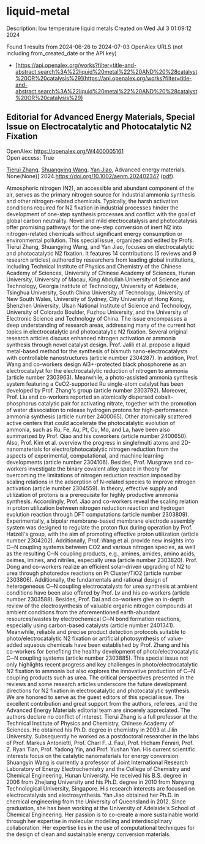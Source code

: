 # liquid-metal
Description: low temperature liquid metals
Created on Wed Jul  3 01:09:12 2024

Found 1 results from 2024-06-26 to 2024-07-03
OpenAlex URLS (not including from_created_date or the API key)
- [https://api.openalex.org/works?filter=title-and-abstract.search%3A%22liquid%20metal%22%20AND%20%28catalyst%20OR%20catalysis%29](https://api.openalex.org/works?filter=title-and-abstract.search%3A%22liquid%20metal%22%20AND%20%28catalyst%20OR%20catalysis%29)

## Editorial for Advanced Energy Materials, Special Issue on Electrocatalytic and Photocatalytic N2 Fixation   

OpenAlex: https://openalex.org/W4400005161    
Open access: True
    
[Tierui Zhang](https://openalex.org/A5042712935), [Shuangying Wang](https://openalex.org/A5043480619), [Yan Jiao](https://openalex.org/A5034195419), Advanced energy materials. None(None)] 2024.https://doi.org/10.1002/aenm.202402347 ([pdf](https://onlinelibrary.wiley.com/doi/pdfdirect/10.1002/aenm.202402347)).
    
Atmospheric nitrogen (N2), an accessible and abundant component of the air, serves as the primary nitrogen source for industrial ammonia synthesis and other nitrogen-related chemicals. Typically, the harsh activation conditions required for N2 fixation in industrial processes hinder the development of one-step synthesis processes and conflict with the goal of global carbon neutrality. Novel and mild electrocatalysis and photocatalysis offer promising pathways for the one-step conversion of inert N2 into nitrogen-related chemicals without significant energy consumption or environmental pollution. This special issue, organized and edited by Profs. Tierui Zhang, Shuangying Wang, and Yan Jiao, focuses on electrocatalytic and photocatalytic N2 fixation. It features 14 contributions (5 reviews and 9 research articles) authored by researchers from leading global institutions, including Technical Institute of Physics and Chemistry of the Chinese Academy of Sciences, University of Chinese Academy of Sciences, Hunan University, University of Macau, King Abdullah University of Science and Technology, Georgia Institute of Technology, University of Adelaide, Tsinghua University, South China University of Technology, University of New South Wales, University of Sydney, City University of Hong Kong, Shenzhen University, Ulsan National Institute of Science and Technology, University of Colorado Boulder, Fuzhou University, and the University of Electronic Science and Technology of China. The issue encompasses a deep understanding of research areas, addressing many of the current hot topics in electrocatalytic and photocatalytic N2 fixation. Several original research articles discuss enhanced nitrogen activation or ammonia synthesis through novel catalyst design. Prof. Jalili et al. propose a liquid metal-based method for the synthesis of bismuth nano-electrocatalysts with controllable nanostructures (article number 2304287). In addition, Prof. Wang and co-workers design Al3+-protected black phosphorene as an electrocatalyst for the electrocatalytic reduction of nitrogen to ammonia (article number 2303963). Meanwhile, a photo-assisted ammonia synthesis system featuring a CeO2-supported Ru single-atom catalyst has been developed by Prof. Zhang's group (article number 2303792). Moreover, Prof. Liu and co-workers reported an atomically dispersed cobalt-phosphorus catalytic pair for activating nitrate, together with the promotion of water dissociation to release hydrogen protons for high-performance ammonia synthesis (article number 2400065). Other atomically scattered active centers that could accelerate the photocatalytic evolution of ammonia, such as Ru, Fe, Au, Pt, Cu, Mo, and La, have been also summarized by Prof. Qiao and his coworkers (article number 2400650). Also, Prof. Kim et al. overview the progress in single/multi atoms and 2D-nanomaterials for electro/photocatalytic nitrogen reduction from the aspects of experimental, computational, and machine learning developments (article number 2304106). Besides, Prof. Musgrave and co-workers investigate the binary covalent alloy space in theory for overcoming the limitations of nitrogen reduction reaction imposed by scaling relations in the adsorption of N-related species to improve nitrogen activation (article number 2304559). In theory, effective supply and utilization of protons is a prerequisite for highly productive ammonia synthesis. Accordingly, Prof. Jiao and co-workers reveal the scaling relation in proton utilization between nitrogen reduction reaction and hydrogen evolution reaction through DFT computations (article number 2303809). Experimentally, a bipolar membrane-based membrane electrode assembly system was designed to regulate the proton flux during operation by Prof. Hatzell's group, with the aim of promoting effective proton utilization (article number 2304202). Additionally, Prof. Wang et al. provide new insights into C─N coupling systems between CO2 and various nitrogen species, as well as the resulting C─N coupling products, e.g., amines, amides, amino acids, oximes, imines, and nitriles, especially urea (article number 2303820). Prof. Dong and co-workers realize an efficient solar-driven upgrading of N2 to urea through photoredox reactions on Pt Cluster/TiO2 (article number 2303806). Additionally, the fundamentals and rational design of heterogeneous C─N coupling electrocatalysts for urea synthesis at ambient conditions have been also offered by Prof. Lv and his co-workers (article number 2303588). Besides, Prof. Dai and co-workers give an in-depth review of the electrosynthesis of valuable organic nitrogen compounds at ambient conditions from the aforementioned earth-abundant resources/wastes by electrochemical C─N bond formation reactions, especially using carbon-based catalysts (article number 2401341). Meanwhile, reliable and precise product detection protocols suitable to photo/electrocatalytic N2 fixation or artificial photosynthesis of value-added aqueous chemicals have been established by Prof. Zhang and his co-workers for benefiting the healthy development of photo/electrocatalytic C─N coupling systems (article number 2303885). This special issue not only highlights recent progress and key challenges in photo/electrocatalytic N2 fixation to ammonia but also explores the innovative production of C─N coupling products such as urea. The critical perspectives presented in the reviews and some research articles underscore the future development directions for N2 fixation in electrocatalytic and photocatalytic synthesis. We are honored to serve as the guest editors of this special issue. The excellent contribution and great support from the authors, referees, and the Advanced Energy Materials editorial team are sincerely appreciated. The authors declare no conflict of interest. Tierui Zhang is a full professor at the Technical Institute of Physics and Chemistry, Chinese Academy of Sciences. He obtained his Ph.D. degree in chemistry in 2003 at Jilin University. Subsequently he worked as a postdoctoral researcher in the labs of Prof. Markus Antonietti, Prof. Charl F. J. Faul, Prof. Hicham Fenniri, Prof. Z. Ryan Tian, Prof. Yadong Yin, and Prof. Yushan Yan. His current scientific interests focus on the catalytic nanomaterials for energy conversion. Shuangyin Wang is currently a professor of Joint International Research Laboratory of Energy Electrochemistry and the College of Chemistry and Chemical Engineering, Hunan University. He received his B.S. degree in 2006 from Zhejiang University and his Ph.D. degree in 2010 from Nanyang Technological University, Singapore. His research interests are focused on electrocatalysis and electrosynthesis. Yan Jiao obtained her Ph.D. in chemical engineering from the University of Queensland in 2012. Since graduation, she has been working at the University of Adelaide's School of Chemical Engineering. Her passion is to co-create a more sustainable world through her expertise in molecular modelling and interdisciplinary collaboration. Her expertise lies in the use of computational techniques for the design of clean and sustainable energy conversion materials.    

    
